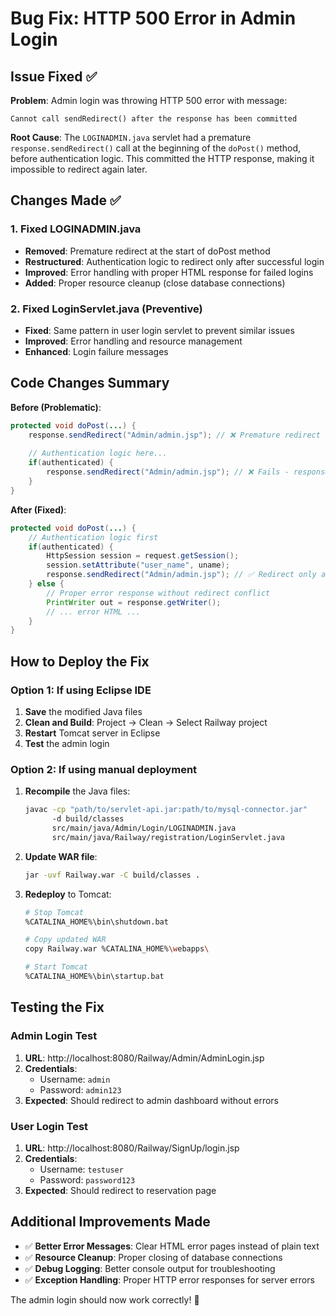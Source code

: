 # Bug Fix: HTTP 500 Error in Admin Login

## Issue Fixed ✅

**Problem**: Admin login was throwing HTTP 500 error with message:
```
Cannot call sendRedirect() after the response has been committed
```

**Root Cause**: The `LOGINADMIN.java` servlet had a premature `response.sendRedirect()` call at the beginning of the `doPost()` method, before authentication logic. This committed the HTTP response, making it impossible to redirect again later.

## Changes Made ✅

### 1. Fixed LOGINADMIN.java
- **Removed**: Premature redirect at the start of doPost method
- **Restructured**: Authentication logic to redirect only after successful login
- **Improved**: Error handling with proper HTML response for failed logins
- **Added**: Proper resource cleanup (close database connections)

### 2. Fixed LoginServlet.java (Preventive)
- **Fixed**: Same pattern in user login servlet to prevent similar issues
- **Improved**: Error handling and resource management
- **Enhanced**: Login failure messages

## Code Changes Summary

**Before (Problematic)**:
```java
protected void doPost(...) {
    response.sendRedirect("Admin/admin.jsp"); // ❌ Premature redirect
    
    // Authentication logic here...
    if(authenticated) {
        response.sendRedirect("Admin/admin.jsp"); // ❌ Fails - response already committed
    }
}
```

**After (Fixed)**:
```java
protected void doPost(...) {
    // Authentication logic first
    if(authenticated) {
        HttpSession session = request.getSession();
        session.setAttribute("user_name", uname);
        response.sendRedirect("Admin/admin.jsp"); // ✅ Redirect only after success
    } else {
        // Proper error response without redirect conflict
        PrintWriter out = response.getWriter();
        // ... error HTML ...
    }
}
```

## How to Deploy the Fix

### Option 1: If using Eclipse IDE
1. **Save** the modified Java files
2. **Clean and Build**: Project → Clean → Select Railway project
3. **Restart** Tomcat server in Eclipse
4. **Test** the admin login

### Option 2: If using manual deployment
1. **Recompile** the Java files:
   ```bash
   javac -cp "path/to/servlet-api.jar:path/to/mysql-connector.jar" 
         -d build/classes 
         src/main/java/Admin/Login/LOGINADMIN.java
         src/main/java/Railway/registration/LoginServlet.java
   ```

2. **Update WAR file**:
   ```bash
   jar -uvf Railway.war -C build/classes .
   ```

3. **Redeploy** to Tomcat:
   ```bash
   # Stop Tomcat
   %CATALINA_HOME%\bin\shutdown.bat
   
   # Copy updated WAR
   copy Railway.war %CATALINA_HOME%\webapps\
   
   # Start Tomcat  
   %CATALINA_HOME%\bin\startup.bat
   ```

## Testing the Fix

### Admin Login Test
1. **URL**: http://localhost:8080/Railway/Admin/AdminLogin.jsp
2. **Credentials**: 
   - Username: `admin`
   - Password: `admin123`
3. **Expected**: Should redirect to admin dashboard without errors

### User Login Test  
1. **URL**: http://localhost:8080/Railway/SignUp/login.jsp
2. **Credentials**:
   - Username: `testuser`
   - Password: `password123`
3. **Expected**: Should redirect to reservation page

## Additional Improvements Made

- ✅ **Better Error Messages**: Clear HTML error pages instead of plain text
- ✅ **Resource Cleanup**: Proper closing of database connections
- ✅ **Debug Logging**: Better console output for troubleshooting
- ✅ **Exception Handling**: Proper HTTP error responses for server errors

The admin login should now work correctly! 🎉